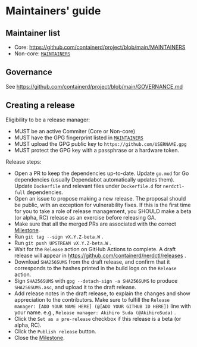 # Maintainers' guide

## Maintainer list

- Core: https://github.com/containerd/project/blob/main/MAINTAINERS
- Non-core: [`MAINTAINERS`](./MAINTAINERS)

## Governance

See https://github.com/containerd/project/blob/main/GOVERNANCE.md

## Creating a release

Eligibility to be a release manager:
- MUST be an active Commiter (Core or Non-core)
- MUST have the GPG fingerprint listed in [`MAINTAINERS`](./MAINTAINERS)
- MUST upload the GPG public key to `https://github.com/USERNAME.gpg`
- MUST protect the GPG key with a passphrase or a hardware token.

Release steps:
- Open a PR to keep the dependencies up-to-date.
  Update `go.mod` for Go dependencies (usually Dependabot automatically updates them).
  Update `Dockerfile` and relevant files under `Dockerfile.d` for `nerdctl-full` dependencies.
- Open an issue to propose making a new release.
  The proposal should be public, with an exception for vulnerability fixes.
  If this is the first time for you to take a role of release management,
  you SHOULD make a beta (or alpha, RC) release as an exercise before releasing GA.
- Make sure that all the merged PRs are associated with the correct [Milestone](https://github.com/containerd/nerdctl/milestones).
- Run `git tag --sign vX.Y.Z-beta.W` .
- Run `git push UPSTREAM vX.Y.Z-beta.W` .
- Wait for the `Release` action on GitHub Actions to complete. A draft release will appear in https://github.com/containerd/nerdctl/releases .
- Download `SHA256SUMS` from the draft release, and confirm that it corresponds to the hashes printed in the build logs on the `Release` action.
- Sign `SHA256SUMS` with `gpg --detach-sign -a SHA256SUMS` to produce `SHA256SUMS.asc`, and upload it to the draft release.
- Add release notes in the draft release, to explain the changes and show appreciation to the contributors.
  Make sure to fulfill the `Release manager: [ADD YOUR NAME HERE] (@[ADD YOUR GITHUB ID HERE])` line with your name.
  e.g., `Release manager: Akihiro Suda (@AkihiroSuda)` .
- Click the `Set as a pre-release` checkbox if this release is a beta (or alpha, RC).
- Click the `Publish release` button.
- Close the [Milestone](https://github.com/containerd/nerdctl/milestones).

